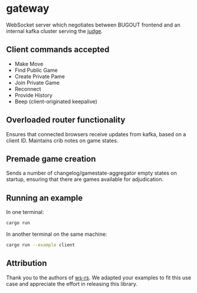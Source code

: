 # gateway

WebSocket server which negotiates between BUGOUT frontend and an internal kafka cluster serving the [judge](../judge/README.md).

## Client commands accepted

- Make Move
- Find Public Game
- Create Private Pame
- Join Private Game
- Reconnect
- Provide History
- Beep (client-originated keepalive)

## Overloaded router functionality

Ensures that connected browsers receive updates from kafka, based on a client ID. Maintains crib notes on game states.

## Premade game creation

Sends a number of changelog/gamestate-aggregator empty states on startup, ensuring that there are games available for adjudication.

## Running an example

In one terminal:

```sh
cargo run
```

In another terminal on the same machine:

```sh
cargo run --example client
```

## Attribution

Thank you to the authors of [ws-rs](https://github.com/housleyjk/ws-rs).  We adapted your examples to fit this use case and appreciate the effort in releasing this library.
